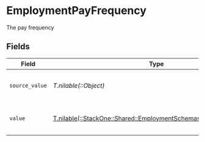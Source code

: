 # EmploymentPayFrequency

The pay frequency


## Fields

| Field                                                                                                                          | Type                                                                                                                           | Required                                                                                                                       | Description                                                                                                                    | Example                                                                                                                        |
| ------------------------------------------------------------------------------------------------------------------------------ | ------------------------------------------------------------------------------------------------------------------------------ | ------------------------------------------------------------------------------------------------------------------------------ | ------------------------------------------------------------------------------------------------------------------------------ | ------------------------------------------------------------------------------------------------------------------------------ |
| `source_value`                                                                                                                 | *T.nilable(::Object)*                                                                                                          | :heavy_minus_sign:                                                                                                             | The source value of the pay frequency.                                                                                         | Hourly                                                                                                                         |
| `value`                                                                                                                        | [T.nilable(::StackOne::Shared::EmploymentSchemasPayFrequencyValue)](../../models/shared/employmentschemaspayfrequencyvalue.md) | :heavy_minus_sign:                                                                                                             | The pay frequency of the job postings.                                                                                         | hourly                                                                                                                         |
